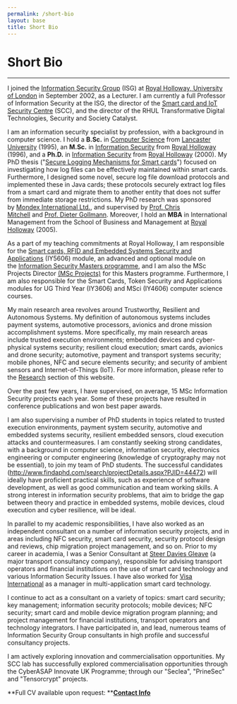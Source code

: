 ```yaml
---
permalink: /short-bio
layout: base
title: Short Bio
---
```


# Short Bio
---

I joined the [Information Security Group](http://isg.rhul.ac.uk/) (ISG) at [Royal Holloway, University of London](http://www.rhul.ac.uk/) in September 2002, as a Lecturer. I am currently a full Professor of Information Security at the ISG, the director of the [Smart card and IoT Security Centre](https://scc.rhul.ac.uk/) (SCC), and the director of the RHUL Transformative Digital Technologies, Security and Society Catalyst.

I am an information security specialist by profession, with a background in computer science. I hold a **B.Sc.** in [Computer Science](http://www.comp.lancs.ac.uk/computing/) from [Lancaster University](http://www.lancs.ac.uk/) (1995), an **M.Sc.** in [Information Security](http://isg.rhul.ac.uk/) from [Royal Holloway](http://www.rhul.ac.uk/) (1996), and a **Ph.D.** in [Information Security](http://isg.rhul.ac.uk/) from [Royal Holloway](http://www.rhul.ac.uk/) (2000). My PhD thesis ("[Secure Logging Mechanisms for Smart cards](http://www.ma.rhul.ac.uk/techreports/2001/RHUL-MA-2001-6.pdf)") focused on investigating how log files can be effectively maintained within smart cards. Furthermore, I designed some novel, secure log file download protocols and implemented these in Java cards; these protocols securely extract log files from a smart card and migrate them to another entity that does not suffer from immediate storage restrictions. My PhD research was sponsored by [Mondex International Ltd.](http://www.mondex.co.uk/), and supervised by [Prof. Chris Mitchell](http://www.isg.rhul.ac.uk/cjm/) and [Prof. Dieter Gollmann](http://www.isg.rhul.ac.uk/node/230#Dieter_Gollmann). Moreover, I hold an **MBA** in International Management from the School of Business and Management at [Royal Holloway](http://www.rhul.ac.uk/) (2005).

As a part of my teaching commitments at Royal Holloway, I am responsible for the [Smart cards, RFID and Embedded Systems Security and Applications](http://www.isg.rhul.ac.uk/msc/modules/IY5606) (IY5606) module, an advanced and optional module on the [Information Security Masters programme](http://www.isg.rhul.ac.uk/msc), and I am also the MSc Projects Director [(MSc Projects)](http://www.rhul.ac.uk/isg/informationforcurrentstudents/mscproject/home.aspx) for this Masters programme. Furthermore, I am also responsible for the Smart Cards, Token Security and Applications modules for UG Third Year (IY3606) and MSci (IY4606) computer science courses.

My main research area revolves around Trustworthy, Resilient and Autonomous Systems. My definition of autonomous systems includes payment systems, automotive processors, avionics and drone mission accomplishment systems. More specifically, my main research areas include trusted execution environments; embedded devices and cyber-physical systems security; resilient cloud execution; smart cards, avionics and drone security; automotive, payment and transport systems security; mobile phones, NFC and secure elements security; and security of ambient sensors and Internet-of-Things (IoT). For more information, please refer to the [Research](http://10.201.200.210/myossite/?q=kostasm/research) section of this website.

Over the past few years, I have supervised, on average, 15 MSc Information Security projects each year. Some of these projects have resulted in conference publications and won best paper awards.

I am also supervising a number of PhD students in topics related to trusted execution environments, payment system security, automotive and embedded systems security, resilient embedded sensors, cloud execution attacks and countermeasures. I am constantly seeking strong candidates, with a background in computer science, information security, electronics engineering or computer engineering (knowledge of cryptography may not be essential), to join my team of PhD students. The successful candidates (<http://www.findaphd.com/search/projectDetails.aspx?PJID=44472>) will ideally have proficient practical skills, such as experience of software development, as well as good communication and team working skills. A strong interest in information security problems, that aim to bridge the gap between theory and practice in embedded systems, mobile devices, cloud execution and cyber resilience, will be ideal.

In parallel to my academic responsibilities, I have also worked as an independent consultant on a number of information security projects, and in areas including NFC security, smart card security, security protocol design and reviews, chip migration project management, and so on. Prior to my career in academia, I was a Senior Consultant at [Steer Davies Gleave](http://www.steerdaviesgleave.com/) (a major transport consultancy company), responsible for advising transport operators and financial institutions on the use of smart card technology and various Information Security Issues. I have also worked for [Visa International](http://www.visaeurope.com/) as a manager in multi-application smart card technology.

I continue to act as a consultant on a variety of topics: smart card security; key management; information security protocols; mobile devices; NFC security; smart card and mobile device migration program planning; and project management for financial institutions, transport operators and technology integrators. I have participated in, and lead, numerous teams of Information Security Group consultants in high profile and successful consultancy projects.

I am actively exploring innovation and commercialisation opportunities. My SCC lab has successfully explored commercialisation opportunities through the CyberASAP Innovate UK Programme; through our "Seclea", "PrineSec" and "Tensorcrypt" projects.

**Full CV available upon request: **[**Contact Info**](/contact)